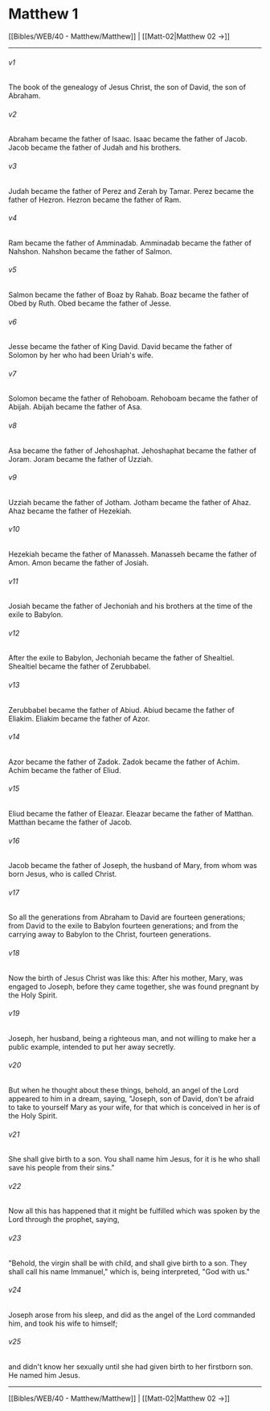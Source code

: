 # Matthew 1

[[Bibles/WEB/40 - Matthew/Matthew]] | [[Matt-02|Matthew 02 →]]
***



###### v1 
The book of the genealogy of Jesus Christ, the son of David, the son of Abraham. 

###### v2 
Abraham became the father of Isaac. Isaac became the father of Jacob. Jacob became the father of Judah and his brothers. 

###### v3 
Judah became the father of Perez and Zerah by Tamar. Perez became the father of Hezron. Hezron became the father of Ram. 

###### v4 
Ram became the father of Amminadab. Amminadab became the father of Nahshon. Nahshon became the father of Salmon. 

###### v5 
Salmon became the father of Boaz by Rahab. Boaz became the father of Obed by Ruth. Obed became the father of Jesse. 

###### v6 
Jesse became the father of King David. David became the father of Solomon by her who had been Uriah's wife. 

###### v7 
Solomon became the father of Rehoboam. Rehoboam became the father of Abijah. Abijah became the father of Asa. 

###### v8 
Asa became the father of Jehoshaphat. Jehoshaphat became the father of Joram. Joram became the father of Uzziah. 

###### v9 
Uzziah became the father of Jotham. Jotham became the father of Ahaz. Ahaz became the father of Hezekiah. 

###### v10 
Hezekiah became the father of Manasseh. Manasseh became the father of Amon. Amon became the father of Josiah. 

###### v11 
Josiah became the father of Jechoniah and his brothers at the time of the exile to Babylon. 

###### v12 
After the exile to Babylon, Jechoniah became the father of Shealtiel. Shealtiel became the father of Zerubbabel. 

###### v13 
Zerubbabel became the father of Abiud. Abiud became the father of Eliakim. Eliakim became the father of Azor. 

###### v14 
Azor became the father of Zadok. Zadok became the father of Achim. Achim became the father of Eliud. 

###### v15 
Eliud became the father of Eleazar. Eleazar became the father of Matthan. Matthan became the father of Jacob. 

###### v16 
Jacob became the father of Joseph, the husband of Mary, from whom was born Jesus, who is called Christ. 

###### v17 
So all the generations from Abraham to David are fourteen generations; from David to the exile to Babylon fourteen generations; and from the carrying away to Babylon to the Christ, fourteen generations. 

###### v18 
Now the birth of Jesus Christ was like this: After his mother, Mary, was engaged to Joseph, before they came together, she was found pregnant by the Holy Spirit. 

###### v19 
Joseph, her husband, being a righteous man, and not willing to make her a public example, intended to put her away secretly. 

###### v20 
But when he thought about these things, behold, an angel of the Lord appeared to him in a dream, saying, "Joseph, son of David, don't be afraid to take to yourself Mary as your wife, for that which is conceived in her is of the Holy Spirit. 

###### v21 
She shall give birth to a son. You shall name him Jesus, for it is he who shall save his people from their sins." 

###### v22 
Now all this has happened that it might be fulfilled which was spoken by the Lord through the prophet, saying, 

###### v23 
"Behold, the virgin shall be with child, and shall give birth to a son. They shall call his name Immanuel," which is, being interpreted, "God with us." 

###### v24 
Joseph arose from his sleep, and did as the angel of the Lord commanded him, and took his wife to himself; 

###### v25 
and didn't know her sexually until she had given birth to her firstborn son. He named him Jesus.

***
[[Bibles/WEB/40 - Matthew/Matthew]] | [[Matt-02|Matthew 02 →]]
